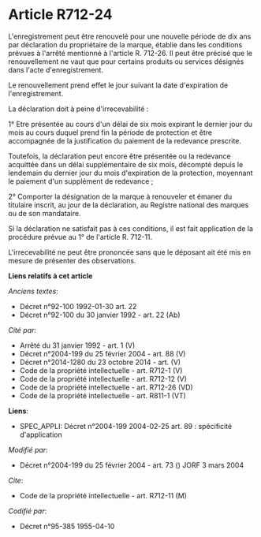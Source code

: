 # Article R712-24

L'enregistrement peut être renouvelé pour une nouvelle période de dix ans par déclaration du propriétaire de la marque,
établie dans les conditions prévues à l'arrêté mentionné à l'article R. 712-26. Il peut être précisé que le renouvellement ne
vaut que pour certains produits ou services désignés dans l'acte d'enregistrement.

Le renouvellement prend effet le jour suivant la date d'expiration de l'enregistrement.

La déclaration doit à peine d'irrecevabilité :

1° Etre présentée au cours d'un délai de six mois expirant le dernier jour du mois au cours duquel prend fin la période de
protection et être accompagnée de la justification du paiement de la redevance prescrite.

Toutefois, la déclaration peut encore être présentée ou la redevance acquittée dans un délai supplémentaire de six mois,
décompté depuis le lendemain du dernier jour du mois d'expiration de la protection, moyennant le paiement d'un supplément de
redevance ;

2° Comporter la désignation de la marque à renouveler et émaner du titulaire inscrit, au jour de la déclaration, au Registre
national des marques ou de son mandataire.

Si la déclaration ne satisfait pas à ces conditions, il est fait application de la procédure prévue au 1° de l'article R.
712-11.

L'irrecevabilité ne peut être prononcée sans que le déposant ait été mis en mesure de présenter des observations.

**Liens relatifs à cet article**

_Anciens textes_:

  - Décret n°92-100 1992-01-30 art. 22
  - Décret n°92-100 du 30 janvier 1992 - art. 22 (Ab)

_Cité par_:

  - Arrêté du 31 janvier 1992 - art. 1 (V)
  - Décret n°2004-199 du 25 février 2004 - art. 88 (V)
  - Décret n°2014-1280 du 23 octobre 2014 - art. (V)
  - Code de la propriété intellectuelle - art. R712-1 (V)
  - Code de la propriété intellectuelle - art. R712-12 (V)
  - Code de la propriété intellectuelle - art. R712-26 (VD)
  - Code de la propriété intellectuelle - art. R811-1 (VT)

**Liens**:

  - SPEC_APPLI: Décret n°2004-199 2004-02-25 art. 89 : spécificité d'application

_Modifié par_:

  - Décret n°2004-199 du 25 février 2004 - art. 73 () JORF 3 mars 2004

_Cite_:

  - Code de la propriété intellectuelle - art. R712-11 (M)

_Codifié par_:

  - Décret n°95-385 1955-04-10
